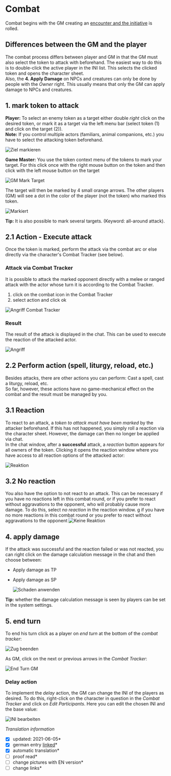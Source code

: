 # Combat
Combat begins with the GM creating an [encounter and the initiative](https://github.com/Plushtoast/dsa5-foundryVTT/wiki/de-Begegnung_und_Initiative) is rolled.  

## Differences between the GM and the player
The combat process differs between player and GM in that the GM must also select the token to attack with beforehand. The easiest way to do this is to double-click the active player in the INI list. This selects the clicked token and opens the character sheet.  
Also, the **4. Apply Damage** on NPCs and creatures can only be done by people with the *Owner* right. This usually means that only the GM can apply damage to NPCs and creatures.

## 1. mark token to attack
**Player:** To select an enemy token as a target either double *right* click on the desired token, or mark it as a target via the left menu bar (select token (1) and click on the target (2)).  
**Note:** If you control multiple actors (familiars, animal companions, etc.) you have to select the attacking token beforehand.
  
  ![Ziel markieren](https://user-images.githubusercontent.com/80099175/113664976-fc844400-96ac-11eb-9495-3343ef85a55b.png)
  
**Game Master:** You use the token context menu of the tokens to mark your target. For this click once with the right mouse button on the token and then click with the left mouse button on the target 
    
  ![GM Mark Target](https://user-images.githubusercontent.com/80099175/113664250-b7134700-96ab-11eb-908a-f04368f3cf32.png)
  
The target will then be marked by 4 small orange arrows. The other players (GM) will see a dot in the color of the player (not the token) who marked this token.
  
  ![Markiert](https://user-images.githubusercontent.com/80099175/113664857-c941b500-96ac-11eb-8f82-c99a59523735.png)
  
**Tip:** It is also possible to mark several targets. (Keyword: all-around attack).
  
## 2.1 Action - Execute attack
Once the token is marked, perform the attack via the combat arc or else directly via the character's Combat Tracker (see below).  

### Attack via Combat Tracker
It is possible to attack the marked opponent directly with a melee or ranged attack with the actor whose turn it is according to the Combat Tracker.
1. click on the combat icon in the Combat Tracker
2. select action and click ok  
  
  ![Angriff Combat Tracker](https://user-images.githubusercontent.com/80099175/114890076-fdcf1280-9e0a-11eb-8b4b-aad8be13ab2e.png)
  
### Result
The result of the attack is displayed in the chat. This can be used to execute the reaction of the attacked actor.  
  
  ![Angriff](https://user-images.githubusercontent.com/80099175/113664761-a1525180-96ac-11eb-87c9-ed45d04dd0eb.png)
  
## 2.2 Perform action (spell, liturgy, reload, etc.)
Besides attacks, there are other actions you can perform: Cast a spell, cast a liturgy, reload, etc.  
So far, however, these actions have no game-mechanical effect on the combat and the result must be managed by you.   

## 3.1 Reaction 
To react to an attack, a *token to attack must have been marked* by the attacker beforehand. If this has not happened, you simply roll a reaction via the character sheet. However, the damage can then no longer be applied via chat.  
In the chat window, after a **successful** attack, a *reaction* button appears for all owners of the token. Clicking it opens the reaction window where you have access to all reaction options of the attacked actor:
  
  ![Reaktion](https://user-images.githubusercontent.com/80099175/113664454-0e191c00-96ac-11eb-8517-c29201d34cd6.png)
  
## 3.2 No reaction
You also have the option to not react to an attack. This can be necessary if you have no reactions left in this combat round, or if you prefer to react without aggravations to the opponent, who will probably cause more damage. To do this, select *no reaction* in the reaction window.
g if you have no more reactions in this combat round or you prefer to react without aggravations to the opponent 
  ![Keine Reaktion](https://user-images.githubusercontent.com/80099175/113666128-0a3ac900-96af-11eb-81c9-335d59962939.png)

## 4. apply damage
If the attack was successful and the reaction failed or was not reacted, you can right click on the damage calculation message in the chat and then choose between:
* Apply damage as TP
* Apply damage as SP
  
  ![Schaden anwenden](https://user-images.githubusercontent.com/80099175/113665400-b4b1ec80-96ad-11eb-8c14-26b1d3cd68dc.png)
  
**Tip:** whether the damage calculation message is seen by players can be set in the system settings.

## 5. end turn
To end his turn click as a player on *end turn* at the bottom of the *combat tracker*:
  
  ![Zug beenden](https://user-images.githubusercontent.com/80099175/113665819-723cdf80-96ae-11eb-8231-3fe98c61b67c.png)

As GM, click on the next or previous arrows in the *Combat Tracker*:
  
  ![End Turn GM](https://user-images.githubusercontent.com/80099175/113665923-9dbfca00-96ae-11eb-9b8b-28fbe446d549.png)

### Delay action
To implement the *delay* action, the GM can change the INI of the players as desired. To do this, right-click on the character in question in the *Combat Tracker* and click on *Edit Participants*. Here you can edit the chosen INI and the base value:
  
  ![INI bearbeiten](https://user-images.githubusercontent.com/80099175/113668704-ec6f6300-96b2-11eb-94e1-93c9abb1f049.png)



*Translation information*  
*[x] updated: 2021-06-05*  
*[x] german entry [linked](de/de-Kampf.md)*  
*[x] automatic translation*  
*[ ] proof read*  
*[ ] change pictures with EN version*
*[ ] change links*  